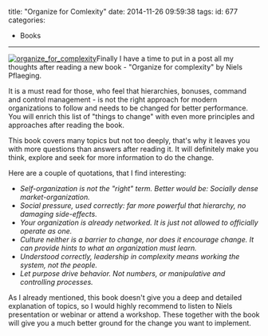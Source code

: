 title: "Organize for Comlexity"
date: 2014-11-26 09:59:38
tags:
id: 677
categories:
  - Books
---

[![organize_for_complexity](http://files.bebetterleader.com/media/organize_for_complexity-194x300.jpg)](http://files.bebetterleader.com/media/organize_for_complexity.jpg)Finally I have a time to put in a post all my thoughts after reading a new book - "Organize for complexity" by Niels Pflaeging.

It is a must read for those, who feel that hierarchies, bonuses, command and control management - is not the right approach for modern organizations to follow and needs to be changed for better performance. You will enrich this list of "things to change" with even more principles and approaches after reading the book.

This book covers many topics but not too deeply, that's why it leaves you with more questions than answers after reading it. It will definitely make you think, explore and seek for more information to do the change.

Here are a couple of quotations, that I find interesting:

*   _Self-organization is not the "right" term. Better would be: Socially dense market-organization._
*   _Social pressure, used correctly: far more powerful that hierarchy, no damaging side-effects._
*   _Your organization is already networked. It is just not allowed to officially operate as one._
*   _Culture neither is a barrier to change, nor does it encourage change. It can provide hints to what an organization must learn._
*   _Understood correctly, leadership in complexity means working the system, not the people._
*   _Let purpose drive behavior. Not numbers, or manipulative and controlling processes._

As I already mentioned, this book doesn't give you a deep and detailed explanation of topics, so I would highly recommend to listen to Niels presentation or webinar or attend a workshop. These together with the book will give you a much better ground for the change you want to implement.